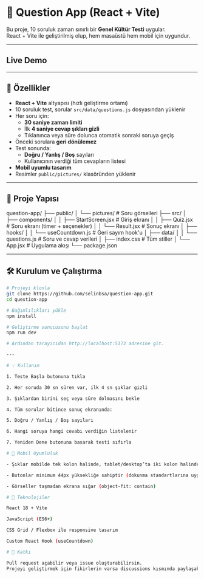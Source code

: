 # 🧠 Question App (React + Vite)

Bu proje, 10 soruluk zaman sınırlı bir **Genel Kültür Testi** uygular.  
React + Vite ile geliştirilmiş olup, hem masaüstü hem mobil için uygundur.

---
## Live Demo

---

## 🚀 Özellikler
- **React + Vite** altyapısı (hızlı geliştirme ortamı)
- 10 soruluk test, sorular `src/data/questions.js` dosyasından yüklenir
- Her soru için:
  - **30 saniye zaman limiti**
  - İlk **4 saniye cevap şıkları gizli**
  - Tıklanınca veya süre dolunca otomatik sonraki soruya geçiş
- Önceki sorulara **geri dönülemez**
- Test sonunda:
  - **Doğru / Yanlış / Boş** sayıları
  - Kullanıcının verdiği tüm cevapların listesi
- **Mobil uyumlu tasarım**
- Resimler `public/pictures/` klasöründen yüklenir

---

## 📂 Proje Yapısı

question-app/
├── public/
│ └── pictures/ # Soru görselleri
├── src/
│ ├── components/
│ │ ├── StartScreen.jsx # Giriş ekranı
│ │ ├── Quiz.jsx # Soru ekranı (timer + seçenekler)
│ │ └── Result.jsx # Sonuç ekranı
│ ├── hooks/
│ │ └── useCountdown.js # Geri sayım hook'u
│ ├── data/
│ │ └── questions.js # Soru ve cevap verileri
│ ├── index.css # Tüm stiller
│ └── App.jsx # Uygulama akışı
└── package.json

---

## 🛠️ Kurulum ve Çalıştırma

```bash
# Projeyi klonla
git clone https://github.com/selinbsa/question-app.git
cd question-app

# Bağımlılıkları yükle
npm install

# Geliştirme sunucusunu başlat
npm run dev

# Ardından tarayıcıdan http://localhost:5173 adresine git.

---

# 💡 Kullanım

1. Teste Başla butonuna tıkla

2. Her soruda 30 sn süren var, ilk 4 sn şıklar gizli

3. Şıklardan birini seç veya süre dolmasını bekle

4. Tüm sorular bitince sonuç ekranında:

5. Doğru / Yanlış / Boş sayıları

6. Hangi soruya hangi cevabı verdiğin listelenir

7. Yeniden Dene butonuna basarak testi sıfırla

# 📱 Mobil Uyumluluk

- Şıklar mobilde tek kolon halinde, tablet/desktop’ta iki kolon halinde görünür

- Butonlar minimum 44px yüksekliğe sahiptir (dokunma standartlarına uygun)

- Görseller taşmadan ekrana sığar (object-fit: contain)

# 🧩 Teknolojiler

React 18 + Vite

JavaScript (ES6+)

CSS Grid / Flexbox ile responsive tasarım

Custom React Hook (useCountdown)

# 🙌 Katkı

Pull request açabilir veya issue oluşturabilirsin.
Projeyi geliştirmek için fikirlerin varsa discussions kısmında paylaşabilirsin.